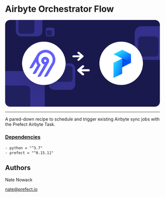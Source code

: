 # Airbyte Orchestrator Flow

![](airbyte-prefect.png)

<hr>

A pared-down recipe to schedule and trigger existing Airbyte sync jobs with the Prefect Airbyte Task.


### [Dependencies](pyproject.toml)

    - python = "^3.7"
    - prefect = "^0.15.11"


## Authors
Nate Nowack

[nate@prefect.io](mailto:nate@prefect.io)